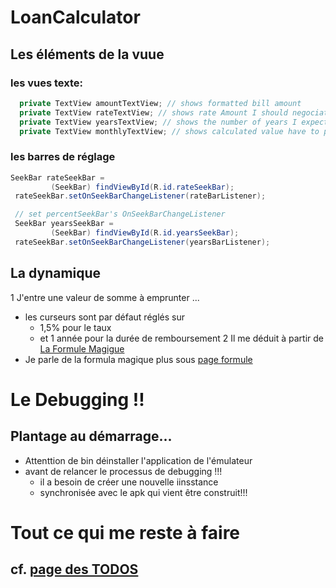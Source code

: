 # LoanCalculator
## Les éléments de la vuue
### les vues texte:
``` java
  private TextView amountTextView; // shows formatted bill amount
  private TextView rateTextView; // shows rate Amount I should negociate
  private TextView yearsTextView; // shows the number of years I expect to pay ...
  private TextView monthlyTextView; // shows calculated value have to pay (to be compared with my actual rent)
```
### les barres de réglage
``` java
SeekBar rateSeekBar =
         (SeekBar) findViewById(R.id.rateSeekBar);
 rateSeekBar.setOnSeekBarChangeListener(rateBarListener);

 // set percentSeekBar's OnSeekBarChangeListener
 SeekBar yearsSeekBar =
         (SeekBar) findViewById(R.id.yearsSeekBar);
 rateSeekBar.setOnSeekBarChangeListener(yearsBarListener);
```
## La dynamique
1 J'entre une valeur de somme à emprunter ...
  * les curseurs sont par défaut réglés sur
    * 1,5% pour le taux
    * et 1 année pour la durée de remboursement
2 Il me déduit à partir de [La Formule Magigue]()
  * Je parle de la formula magique plus sous [page formule](docs/FORMULES.md)
# Le Debugging !!
## Plantage au démarrage...
* Attenttion de bin déinstaller l'application de l'émulateur
* avant de relancer le processus de debugging !!!
  * il a besoin de créer une nouvelle iinsstance
  * synchronisée avec le apk qui vient être construit!!!

# Tout ce qui me reste à faire
## cf. [page des TODOS](docs/TODO.md)
